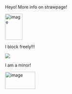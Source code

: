 




Heyo! More info on strawpage!

<img width="57" height="86" alt="image" src="https://github.com/user-attachments/assets/061d031a-fcff-4079-bdb4-ca38531300a4" />


I block freely!!!

<img src="https://64.media.tumblr.com/a1119b09f2c93b4bb4f88678f4107c0f/3bf9185d18abb95b-43/s250x400/8cd044823220488a42cbf66a32ec4046bed19dde.gifv">


I am a minor!

<img width="99" height="56" alt="image" src="https://github.com/user-attachments/assets/04bf0715-1cb5-4428-a410-3b59cf8de1da" />
